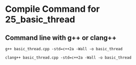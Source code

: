 # Compile Command for 25_basic_thread

## Command line with g++ or clang++

```shell
g++ basic_thread.cpp -std=c++2a -Wall -o basic_thread

clang++ basic_thread.cpp -std=c++2a -Wall -o basic_thread
```
